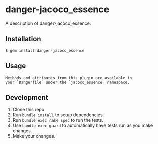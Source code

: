 # danger-jacoco_essence

A description of danger-jacoco_essence.

## Installation

    $ gem install danger-jacoco_essence

## Usage

    Methods and attributes from this plugin are available in
    your `Dangerfile` under the `jacoco_essence` namespace.

## Development

1. Clone this repo
2. Run `bundle install` to setup dependencies.
3. Run `bundle exec rake spec` to run the tests.
4. Use `bundle exec guard` to automatically have tests run as you make changes.
5. Make your changes.
